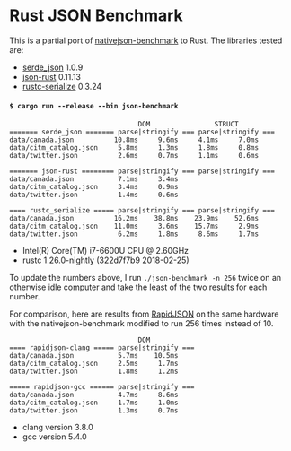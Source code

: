 # Rust JSON Benchmark

This is a partial port of
[nativejson-benchmark](https://github.com/miloyip/nativejson-benchmark)
to Rust. The libraries tested are:

- [serde\_json](https://github.com/serde-rs/json) 1.0.9
- [json-rust](https://github.com/maciejhirsz/json-rust) 0.11.13
- [rustc-serialize](https://github.com/rust-lang-nursery/rustc-serialize) 0.3.24

#### `$ cargo run --release --bin json-benchmark`

```
                                DOM                STRUCT
======= serde_json ======= parse|stringify === parse|stringify ===
data/canada.json          10.8ms     9.6ms     4.1ms     7.0ms
data/citm_catalog.json     5.8ms     1.3ms     1.8ms     0.8ms
data/twitter.json          2.6ms     0.7ms     1.1ms     0.6ms

======= json-rust ======== parse|stringify === parse|stringify ===
data/canada.json           7.1ms     3.4ms
data/citm_catalog.json     3.4ms     0.9ms
data/twitter.json          1.4ms     0.6ms

==== rustc_serialize ===== parse|stringify === parse|stringify ===
data/canada.json          16.2ms    38.8ms    23.9ms    52.6ms
data/citm_catalog.json    11.0ms     3.6ms    15.7ms     2.9ms
data/twitter.json          6.2ms     1.8ms     8.6ms     1.7ms
```

- Intel(R) Core(TM) i7-6600U CPU @ 2.60GHz
- rustc 1.26.0-nightly (322d7f7b9 2018-02-25)

To update the numbers above, I run `./json-benchmark -n 256` twice on an
otherwise idle computer and take the least of the two results for each number.

For comparison, here are results from
[RapidJSON](https://github.com/miloyip/rapidjson) on the same hardware with the
nativejson-benchmark modified to run 256 times instead of 10.

```
                                DOM
==== rapidjson-clang ===== parse|stringify ===
data/canada.json           5.7ms    10.5ms
data/citm_catalog.json     2.5ms     1.7ms
data/twitter.json          1.8ms     1.2ms

===== rapidjson-gcc ====== parse|stringify ===
data/canada.json           4.7ms     8.6ms
data/citm_catalog.json     1.7ms     1.0ms
data/twitter.json          1.3ms     0.7ms
```

- clang version 3.8.0
- gcc version 5.4.0
